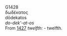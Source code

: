 <body>
  <p>G1428<br>  δωδέκατος  <br> dōdekatos  <br><i>do-dek‘-at-os </i><br>From <a href="g1427.htm">1427</a>  <i>twelfth:</i> - twelfth.<br></p>
 </body>